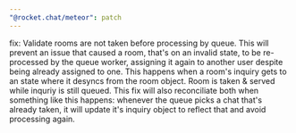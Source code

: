 ```yaml
---
"@rocket.chat/meteor": patch
---
```


fix: Validate rooms are not taken before processing by queue. This will prevent an issue that caused a room, that's on an invalid state, to be re-processed by the queue worker, assigning it again to another user despite being already assigned to one. This happens when a room's inquiry gets to an state where it desyncs from the room object. Room is taken & served while inquriy is still queued. This fix will also reconciliate both when something like this happens: whenever the queue picks a chat that's already taken, it will update it's inquiry object to reflect that and avoid processing again.
